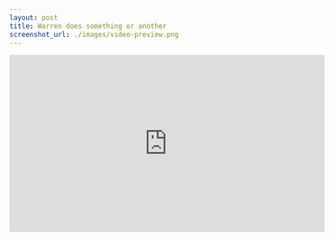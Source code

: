 ```yaml
---
layout: post
title: Warren does something or another
screenshot_url: ./images/video-preview.png
---
```


<iframe width="560" height="315" src="https://www.youtube.com/embed/7FFy3dmKRrY" frameborder="0" allowfullscreen></iframe>